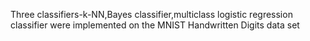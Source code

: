 Three classifiers-k-NN,Bayes classifier,multiclass logistic regression classifier were implemented on the MNIST Handwritten Digits data set 
